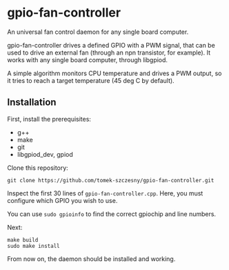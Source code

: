 # gpio-fan-controller
An universal fan control daemon for any single board computer.

gpio-fan-controller drives a defined GPIO with a PWM signal, that can be used to drive an external fan (through an npn transistor, for example).
It works with any single board computer, through libgpiod.

A simple algorithm monitors CPU temperature and drives a PWM output, so it tries to reach a target temperature (45 deg C by default).

## Installation

First, install the prerequisites:
- g++
- make
- git
- libgpiod_dev, gpiod

Clone this repository:

`git clone https://github.com/tomek-szczesny/gpio-fan-controller.git`

Inspect the first 30 lines of `gpio-fan-controller.cpp`. Here, you must configure which GPIO you wish to use.

You can use `sudo gpioinfo` to find the correct gpiochip and line numbers.

Next:
```
make build
sudo make install
```

From now on, the daemon should be installed and working.
